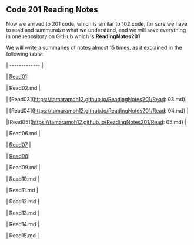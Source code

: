 ## Code 201 Reading Notes

Now we arrived to 201 code, which is similar to 102 code, for sure we have to read and summuraize what we understand, and we will save everything in one repository on GitHub which is **ReadingNotes201**

We will write a summaries of notes almost 15 times, as it explained in the following table:


| ------------- | 

|  [Read01](https://tamaramoh12.github.io/ReadingNotes201/class01.md)|

| Read02.md | 

|  [Read03](https://tamaramoh12.github.io/ReadingNotes201/Read: 03.md)|

|  [Read04](https://tamaramoh12.github.io/ReadingNotes201/Read: 04.md) | 

|[Read05](https://tamaramoh12.github.io/ReadingNotes201/Read: 05.md) | 

| Read06.md |

| [Read07](https://tamaramoh12.github.io/ReadingNotes201/Read:07.md) | 

|  [Read08](https://tamaramoh12.github.io/ReadingNotes201/Read08.md)|

| Read09.md | 

| Read10.md | 

| Read11.md | 

| Read12.md | 

| Read13.md | 

| Read14.md | 

| Read15.md |



